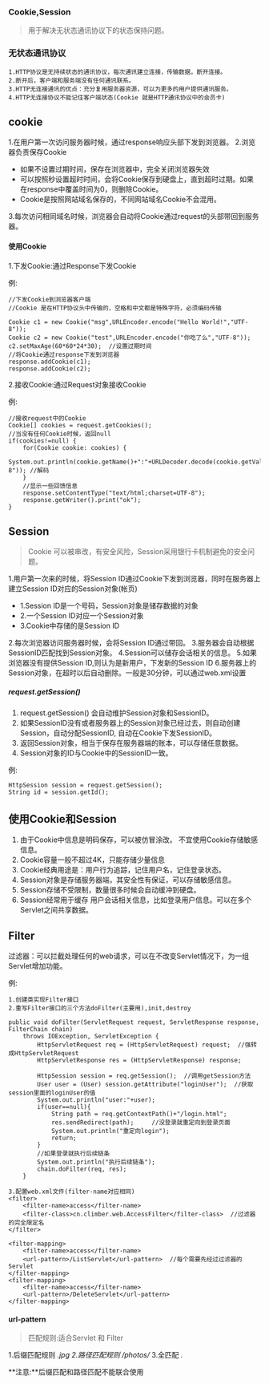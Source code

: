 ### Cookie,Session

>用于解决无状态通讯协议下的状态保持问题。

### 无状态通讯协议

```
1.HTTP协议是无持续状态的通讯协议，每次通讯建立连接，传输数据，断开连接。
2.断开后，客户端和服务端没有任何通讯联系。
3.HTTP无连接通讯的优点：充分复用服务器资源，可以为更多的用户提供通讯服务。
4.HTTP无连接协议不能记住客户端状态(Cookie 就是HTTP通讯协议中的会员卡)
```

## cookie

1.在用户第一次访问服务器时候，通过response响应头部下发到浏览器。
2.浏览器负责保存Cookie
- 如果不设置过期时间，保存在浏览器中，完全关闭浏览器失效
- 可以按照秒设置超时时间，会将Cookie保存到硬盘上，直到超时过期。如果在response中覆盖时间为0，则删除Cookie。
- Cookie是按照网站域名保存的，不同网站域名Cookie不会混用。

3.每次访问相同域名时候，浏览器会自动将Cookie通过request的头部带回到服务器。

#### 使用Cookie

1.下发Cookie:通过Response下发Cookie

例:
```
//下发Cookie到浏览器客户端
//Cookie 是在HTTP协议头中传输的，空格和中文都是特殊字符，必须编码传输

Cookie c1 = new Cookie("msg",URLEncoder.encode("Hello World!","UTF-8"));
Cookie c2 = new Cookie("test",URLEncoder.encode("你吃了么","UTF-8"));
c2.setMaxAge(60*60*24*30);  //设置过期时间
//将Cookie通过response下发到浏览器
response.addCookie(c1);
response.addCookie(c2);
```

2.接收Cookie:通过Request对象接收Cookie

例:
```
//接收request中的Cookie
Cookie[] cookies = request.getCookies();
//当没有任何Cookie时候，返回null
if(cookies!=null) {
    for(Cookie cookie: cookies) {
        System.out.println(cookie.getName()+":"+URLDecoder.decode(cookie.getValue(),"UTF-8")); //解码
    }
    //显示一些回馈信息
    response.setContentType("text/html;charset=UTF-8");
    response.getWriter().print("ok");
}
```

## Session

>Cookie 可以被串改，有安全风险，Session采用银行卡机制避免的安全问题。

1.用户第一次来的时候，将Session ID通过Cookie下发到浏览器，同时在服务器上建立Session ID对应的Session对象(帐页)
- 1.Session ID是一个号码，Session对象是储存数据的对象
- 2.一个Session ID对应一个Session对象
- 3.Cookie中存储的是Session ID

2.每次浏览器访问服务器时候，会将Session ID通过带回。
3.服务器会自动根据SessionID匹配找到Session对象。
4.Session可以储存会话相关的信息。
5.如果浏览器没有提供Session ID,则认为是新用户，下发新的Session ID
6.服务器上的Session对象，在超时以后自动删除。一般是30分钟，可以通过web.xml设置

##### request.getSession()

1. request.getSession() 会自动维护Session对象和SessionID。
2. 如果SessionID没有或者服务器上的Session对象已经过去，则自动创建Session，自动分配SessionID, 自动在Cookie下发SessionID。
3. 返回Session对象，相当于保存在服务器端的账本，可以存储任意数据。 
4. Session对象的ID与Cookie中的SessionID一致。

例:
```
HttpSession session = request.getSession();
String id = session.getId();
```

## 使用Cookie和Session

1. 由于Cookie中信息是明码保存，可以被仿冒涂改。 不宜使用Cookie存储敏感信息。 
2. Cookie容量一般不超过4K，只能存储少量信息
3. Cookie经典用途是：用户行为追踪，记住用户名，记住登录状态。
4. Session对象是存储服务器端，其安全性有保证，可以存储敏感信息。
5. Session存储不受限制，数量很多时候会自动缓冲到硬盘。
6. Session经常用于缓存 用户会话相关信息，比如登录用户信息。可以在多个Servlet之间共享数据。

## Filter

过滤器：可以拦截处理任何的web请求，可以在不改变Servlet情况下，为一组Servlet增加功能。

例:
```
1.创建类实现Filter接口
2.重写Filter接口的三个方法doFilter(主要用),init,destroy

public void doFilter(ServletRequest request, ServletResponse response, FilterChain chain) 
	throws IOException, ServletException {
        HttpServletRequest req = (HttpServletRequest) request;  //强转成HttpServletRequest
        HttpServletResponse res = (HttpServletResponse) response;

        HttpSession session = req.getSession();  //调用getSession方法
        User user = (User) session.getAttribute("loginUser");  //获取session里面的loginUser的值
        System.out.println("user:"+user);
        if(user==null){
            String path = req.getContextPath()+"/login.html";
            res.sendRedirect(path);     //没登录就重定向到登录页面
            System.out.println("重定向login");
            return;
        }
        //如果登录就执行后续链条
        System.out.println("执行后续链条");
        chain.doFilter(req, res);
    }
    
3.配置web.xml文件(filter-name对应相同)
<filter>
    <filter-name>access</filter-name>
    <filter-class>cn.climber.web.AccessFilter</filter-class>  //过滤器的完全限定名
</filter>

<filter-mapping>
    <filter-name>access</filter-name>
    <url-pattern>/ListServlet</url-pattern>  //每个需要先经过过滤器的Servlet
</filter-mapping>
<filter-mapping>
    <filter-name>access</filter-name>
    <url-pattern>/DeleteServlet</url-pattern>
</filter-mapping>
```

#### url-pattern

>匹配规则:适合Servlet 和 Filter

1.后缀匹配规则 *.jpg
2.路径匹配规则 /photos/*
3.全匹配 *.*

**注意:**后缀匹配和路径匹配不能联合使用











